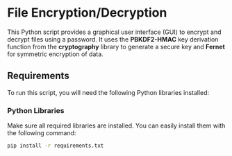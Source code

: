 # File Encryption/Decryption

This Python script provides a graphical user interface (GUI) to encrypt and decrypt files using a password. It uses the **PBKDF2-HMAC** key derivation function from the **cryptography** library to generate a secure key and **Fernet** for symmetric encryption of data.

## Requirements

To run this script, you will need the following Python libraries installed:

### Python Libraries

Make sure all required libraries are installed. You can easily install them with the following command:

```bash
pip install -r requirements.txt
